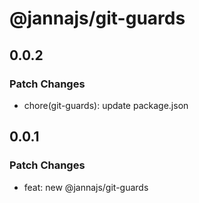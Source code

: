# @jannajs/git-guards

## 0.0.2

### Patch Changes

- chore(git-guards): update package.json

## 0.0.1

### Patch Changes

- feat: new @jannajs/git-guards
